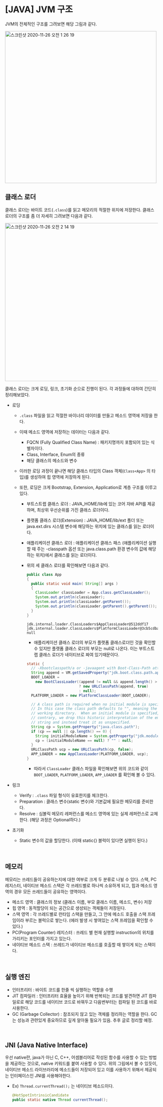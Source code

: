 # [JAVA] JVM 구조



JVM의 전체적인 구조를 그려보면 해당 그림과 같다.

<img width="499" alt="스크린샷 2020-11-26 오전 1 26 19" src="https://user-images.githubusercontent.com/37801041/100255039-63b71c80-2f86-11eb-9bd9-31e809825dfb.png">

<br>

## 클래스 로더

클래스 로더는 바이트 코드(`.class`)를 읽고 메모리의 적절한 위치에 저장한다. 클래스 로더의 구조를 좀 더 자세히 그려보면 다음과 같다.

<img width="519" alt="스크린샷 2020-11-26 오전 2 14 19" src="https://user-images.githubusercontent.com/37801041/100260726-1b4f2d00-2f8d-11eb-8a19-cf62663dfc6a.png">

클래스 로더는 크게 로딩, 링크, 초기화 순으로 진행이 된다. 각 과정들에 대하여 간단히 정리해보았다.

- 로딩

  - `.class` 파일을 읽고 적절한 바이너리 데이터를 만들고 메소드 영역에 저장을 한다.
  - 이때 메소드 영역에 저장하는 데이터는 다음과 같다.
    - FQCN (Fully Qualified Class Name) : 패키지명까지 포함되어 있는 식별자이다.
    - Class, Interface, Enum의 종류
    - 해당 클래스의 메소드와 변수
  - 이러한 로딩 과정이 끝나면 해당 클래스 타입의 Class 객체(`Class<App>` 의 타입)를 생성하여 힙 영역에 저장하게 된다.

  - 또한, 로딩은 크게 Bootstrap, Extension, Application로 계층 구조를 이루고 있다.

    - 부트스트랩 클래스 로더 : JAVA_HOME/lib에 있는 코어 자바 API를 제공하며, 최상위 우선순위를 가진 클래스 로더이다.

    - 플랫폼 클래스 로더(Extension) : JAVA_HOME/lib/ext 폴더 또는 java.ext.dirs 시스템 변수에 해당하는 위치에 있는 클래스를 읽는 로더이다.

    - 애플리케이션 클래스 로더 : 애플리케이션 클래스 패스 (애플리케이션 실행할 때 주는 -classpath 옵션 또는 java.class.path 환경 변수의 값에 해당하는 위치)에서 클래스를 읽는 로더이다.

    - 위의 세 클래스 로더를 확인해보면 다음과 같다.

      ```java
      public class App 
      {
        public static void main( String[] args )
        {
          ClassLoader classLoader = App.class.getClassLoader();
          System.out.println(classLoader);
          System.out.println(classLoader.getParent());
          System.out.println(classLoader.getParent().getParent());
        }
      }
      ```

      ```shell
      jdk.internal.loader.ClassLoaders$AppClassLoader@512ddf17
      jdk.internal.loader.ClassLoaders$PlatformClassLoader@3cb5cdba
      null
      ```

      - 애플리케이션 클래스 로더의 부모가 플랫폼 클래스로더인 것을 확인할 수 있지만 플랫폼 클래스 로더의 부모는 null로 나온다. 이는 부트스트랩 클래스 로더가 네이티브로 짜여 있기때문이다.

      ```java
      static {
        // -Xbootclasspath/a or -javaagent with Boot-Class-Path attribute
        String append = VM.getSavedProperty("jdk.boot.class.path.append");
        BOOT_LOADER =
          new BootClassLoader((append != null && append.length() > 0)
                              ? new URLClassPath(append, true)
                              : null);
        PLATFORM_LOADER = new PlatformClassLoader(BOOT_LOADER);
      
        // A class path is required when no initial module is specified.
        // In this case the class path defaults to "", meaning the current
        // working directory.  When an initial module is specified, on the
        // contrary, we drop this historic interpretation of the empty
        // string and instead treat it as unspecified.
        String cp = System.getProperty("java.class.path");
        if (cp == null || cp.length() == 0) {
          String initialModuleName = System.getProperty("jdk.module.main");
          cp = (initialModuleName == null) ? "" : null;
        }
        URLClassPath ucp = new URLClassPath(cp, false);
        APP_LOADER = new AppClassLoader(PLATFORM_LOADER, ucp);
      }
      ```

      - 따라서 `ClassLoader` 클래스 파일을 확인해보면 위의 코드와 같이 `BOOT_LOADER`, `PLATFORM_LOADER`, `APP_LOADER` 를 확인해 볼 수 있다.

- 링크

  - Verify : `.class` 파일 형식이 유효한지를 체크한다.
  - Preparation : 클래스 변수(static 변수)와 기본값에 필요한 메모리를 준비한다.
  - Resolve : 심볼릭 메모리 레퍼런스를 메소드 영역에 있는 실제 레퍼런스로 교체한다. (해당 과정은 Optional하다.)

- 초기화

  - Static 변수의 값을 할당한다. (이때 static{} 블럭이 있다면 실행이 된다.)

<br>

## 메모리

메모리는 쓰레드들이 공유하는지에 대한 여부로 크게 두 분류로 나뉠 수 있다. 스택, PC 레지스터, 네이티브 메소드 스택은 각 쓰레드별로 하나씩 소유하게 되고, 힙과 메소드 영역의 경우 모든 쓰레드들이 공유하는 영역이다.

- 메소드 영역 : 클래스의 정보 (클래스 이름, 부모 클래스 이름, 메소드, 변수) 저장
- 힙 영역 : 동적할당이 되는 공간으로 생성되는 객체들이 저장된다.
- 스택 영역 : 각 쓰레드별로 런타임 스택을 만들고, 그 안에 메소드 호출을 스택 프레임이라 부르는 블럭으로 쌓는다. (에러 발생 시 쌓여있는 스택 프레임을 확인할 수 있다.)
- PC(Program Counter) 레지스터 : 쓰레드 별 현재 실행할 instruction의 위치를 가리키는 포인터를 가지고 있는다.
- 네이티브 메소드 스택 : 쓰레드가 네이티브 메소드를 호출할 때 쌓이게 되는 스택이다.

<br>

## 실행 엔진

- 인터프리터 : 바이트 코드를 한줄 씩 실행하는 역할을 수행
- JIT 컴파일러 : 인터프리터 효율을 높이기 위해 반복되는 코드를 발견하면 JIT 컴파일로로 해당 코드를 네이티브 코드로 바꿔두고 다음번부터는 컴파일 된 코드를 바로 사용한다.
- GC (Garbage Collector) : 참조되지 않고 있는 객체를 정리하는 역할을 한다. GC는 성능과 관련있게 중요하므로 깊게 알아둘 필요가 있음. 추후 글로 정리할 예정.

<br>

## JNI (Java Native Interface)

우선 native란, java가 아닌 C, C++, 어셈블리어로 작성된 함수를 사용할 수 있는 방법을 제공하는 것으로, native 키워드를 붙여 사용할 수 있다. 위의 그림에서 볼 수 있듯이, 네이티브 메소드 라이브러리에 메소드들이 저장되어 있고 이를 사용하기 위해서 제공되는 인터페이스인 JNI를 사용해야한다.

- Ex) `Thread.currentThread();` 는 네이티브 메소드이다.

  ```java
  @HotSpotIntrinsicCandidate
  public static native Thread currentThread();
  ```


<br>

